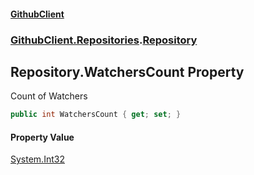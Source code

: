#### [GithubClient](index.md 'index')
### [GithubClient.Repositories](GithubClient.Repositories.md 'GithubClient.Repositories').[Repository](GithubClient.Repositories.Repository.md 'GithubClient.Repositories.Repository')

## Repository.WatchersCount Property

Count of Watchers

```csharp
public int WatchersCount { get; set; }
```

#### Property Value
[System.Int32](https://docs.microsoft.com/en-us/dotnet/api/System.Int32 'System.Int32')